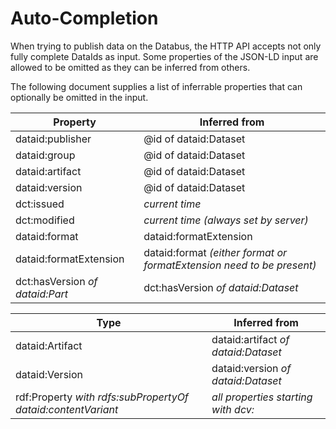 # Auto-Completion

When trying to publish data on the Databus, the HTTP API accepts not only fully complete DataIds as input. Some properties of the JSON-LD input are allowed to be omitted as they can be inferred from others. 

The following document supplies a list of inferrable properties that can optionally be omitted in the input.

| Property   | Inferred from |
|------------|---------------|
| dataid:publisher | @id of dataid:Dataset |
| dataid:group | @id of dataid:Dataset |
| dataid:artifact | @id of dataid:Dataset |
| dataid:version | @id of dataid:Dataset |
| dct:issued | *current time* |
| dct:modified | *current time (always set by server)* |
| dataid:format | dataid:formatExtension |
| dataid:formatExtension | dataid:format *(either format or formatExtension need to be present)* |
| dct:hasVersion *of dataid:Part* | dct:hasVersion *of dataid:Dataset* |


| Type   | Inferred from |
|------------|---------------|
| dataid:Artifact | dataid:artifact *of dataid:Dataset* |
| dataid:Version | dataid:version *of dataid:Dataset* |
| rdf:Property *with rdfs:subPropertyOf dataid:contentVariant* | *all properties starting with dcv:* |
